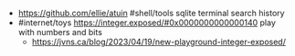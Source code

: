 - https://github.com/ellie/atuin #shell/tools sqlite terminal search history
- #internet/toys https://integer.exposed/#0x0000000000000140 play with numbers and bits
	- https://jvns.ca/blog/2023/04/19/new-playground-integer-exposed/